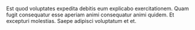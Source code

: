 Est quod voluptates expedita debitis eum explicabo exercitationem.
Quam fugit consequatur esse aperiam animi consequatur animi quidem.
Et excepturi molestias.
Saepe adipisci voluptatum et et.